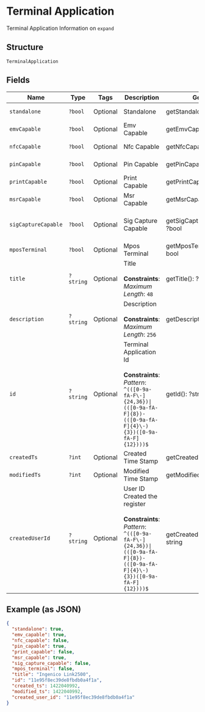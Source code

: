 
# Terminal Application

Terminal Application Information on `expand`

## Structure

`TerminalApplication`

## Fields

| Name | Type | Tags | Description | Getter | Setter |
|  --- | --- | --- | --- | --- | --- |
| `standalone` | `?bool` | Optional | Standalone | getStandalone(): ?bool | setStandalone(?bool standalone): void |
| `emvCapable` | `?bool` | Optional | Emv Capable | getEmvCapable(): ?bool | setEmvCapable(?bool emvCapable): void |
| `nfcCapable` | `?bool` | Optional | Nfc Capable | getNfcCapable(): ?bool | setNfcCapable(?bool nfcCapable): void |
| `pinCapable` | `?bool` | Optional | Pin Capable | getPinCapable(): ?bool | setPinCapable(?bool pinCapable): void |
| `printCapable` | `?bool` | Optional | Print Capable | getPrintCapable(): ?bool | setPrintCapable(?bool printCapable): void |
| `msrCapable` | `?bool` | Optional | Msr Capable | getMsrCapable(): ?bool | setMsrCapable(?bool msrCapable): void |
| `sigCaptureCapable` | `?bool` | Optional | Sig Capture Capable | getSigCaptureCapable(): ?bool | setSigCaptureCapable(?bool sigCaptureCapable): void |
| `mposTerminal` | `?bool` | Optional | Mpos Terminal | getMposTerminal(): ?bool | setMposTerminal(?bool mposTerminal): void |
| `title` | `?string` | Optional | Title<br><br>**Constraints**: *Maximum Length*: `48` | getTitle(): ?string | setTitle(?string title): void |
| `description` | `?string` | Optional | Description<br><br>**Constraints**: *Maximum Length*: `256` | getDescription(): ?string | setDescription(?string description): void |
| `id` | `?string` | Optional | Terminal Application Id<br><br>**Constraints**: *Pattern*: `^(([0-9a-fA-F\-]{24,36})\|(([0-9a-fA-F]{8})-(([0-9a-fA-F]{4}\-){3})([0-9a-fA-F]{12})))$` | getId(): ?string | setId(?string id): void |
| `createdTs` | `?int` | Optional | Created Time Stamp | getCreatedTs(): ?int | setCreatedTs(?int createdTs): void |
| `modifiedTs` | `?int` | Optional | Modified Time Stamp | getModifiedTs(): ?int | setModifiedTs(?int modifiedTs): void |
| `createdUserId` | `?string` | Optional | User ID Created the register<br><br>**Constraints**: *Pattern*: `^(([0-9a-fA-F\-]{24,36})\|(([0-9a-fA-F]{8})-(([0-9a-fA-F]{4}\-){3})([0-9a-fA-F]{12})))$` | getCreatedUserId(): ?string | setCreatedUserId(?string createdUserId): void |

## Example (as JSON)

```json
{
  "standalone": true,
  "emv_capable": true,
  "nfc_capable": false,
  "pin_capable": true,
  "print_capable": false,
  "msr_capable": true,
  "sig_capture_capable": false,
  "mpos_terminal": false,
  "title": "Ingenico Link2500",
  "id": "11e95f8ec39de8fbdb0a4f1a",
  "created_ts": 1422040992,
  "modified_ts": 1422040992,
  "created_user_id": "11e95f8ec39de8fbdb0a4f1a"
}
```

